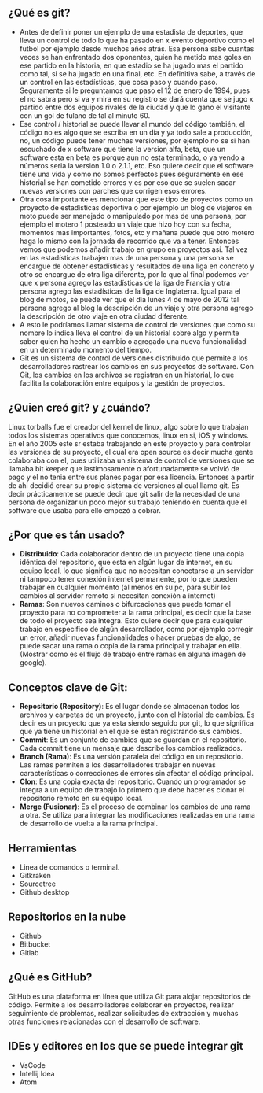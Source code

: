 ## ¿Qué es git?

- Antes de definir poner un ejemplo de una estadista de deportes, que lleva un control de todo lo que ha pasado en x evento deportivo como el futbol por ejemplo desde muchos años atrás. Esa persona sabe cuantas veces se han enfrentado dos oponentes, quien ha metido mas goles en ese partido en la historia, en que estadio se ha jugado mas el partido como tal, si se ha jugado en una final, etc. En definitiva sabe, a través de un control en las estadísticas, que cosa paso y cuando paso. Seguramente si le preguntamos que paso el 12 de enero de 1994, pues el no sabra pero si va y mira en su registro se dará cuenta que se jugo x partido entre dos equipos rivales de la ciudad y que lo gano el visitante con un gol de fulano de tal al minuto 60.
- Ese control / historial se puede llevar al mundo del código también, el código no es algo que se escriba en un día y ya todo sale a producción, no, un código puede tener muchas versiones, por ejemplo no se si han escuchado de x software que tiene la version alfa, beta, que un software esta en beta es porque aun no esta terminado, o ya yendo a números seria la version 1.0 o 2.1.1, etc. Eso quiere decir que el software tiene una vida y como no somos perfectos pues seguramente en ese historial se han cometido errores y es por eso que se suelen sacar nuevas versiones con parches que corrigen esos errores.
- Otra cosa importante es mencionar que este tipo de proyectos como un proyecto de estadísticas deportiva o por ejemplo un blog de viajeros en moto puede ser manejado o manipulado por mas de una persona, por ejemplo el motero 1 posteado un viaje que hizo hoy con su fecha, momentos mas importantes, fotos, etc y mañana puede que otro motero haga lo mismo con la jornada de recorrido que va a tener. Entonces vemos que podemos añadir trabajo en grupo en proyectos así. Tal vez en las estadísticas trabajen mas de una persona y una persona se encargue de obtener estadísticas y resultados de una liga en concreto y otro se encargue de otra liga diferente, por lo que al final podemos ver que x persona agrego las estadísticas de la liga de Francia y otra persona agrego las estadísticas de la liga de Inglaterra. Igual para el blog de motos, se puede ver que el día lunes 4 de mayo de 2012 tal persona agrego al blog la descripción de un viaje y otra persona agrego la descripción de otro viaje en otra ciudad diferente.
- A esto le podríamos llamar sistema de control de versiones que como su nombre lo indica lleva el control de un historial sobre algo y permite saber quien ha hecho un cambio o agregado una nueva funcionalidad en un determinado momento del tiempo.
- Git es un sistema de control de versiones distribuido que permite a los desarrolladores rastrear los cambios en sus proyectos de software. Con Git, los cambios en los archivos se registran en un historial, lo que facilita la colaboración entre equipos y la gestión de proyectos.

## ¿Quien creó git? y ¿cuándo?

Linux torballs fue el creador del kernel de linux, algo sobre lo que trabajan todos los sistemas operativos que conocemos, linux en si, iOS y windows. En el año 2005 este sr estaba trabajando en este proyecto y para controlar las versiones de su proyecto, el cual era open source es decir mucha gente colaboraba con el, pues utilizaba un sistema de control de versiones que se llamaba bit keeper que lastimosamente o afortunadamente se volvió de pago y el no tenia entre sus planes pagar por esa licencia. Entonces a partir de ahi decidió crear su propio sistema de versiones al cual llamo git. Es decir prácticamente se puede decir que git salir de la necesidad de una persona de organizar un poco mejor su trabajo teniendo en cuenta que el software que usaba para ello empezó a cobrar.

## ¿Por que es tán usado?

- **Distribuido**: Cada colaborador dentro de un proyecto tiene una copia idéntica del repositorio, que esta en algún lugar de internet, en su equipo local, lo que significa que no necesitan conectarse a un servidor ni tampoco tener conexión internet permanente, por lo que pueden trabajar en cualquier momento (al menos en su pc, para subir los cambios al servidor remoto si necesitan conexión a internet)
- **Ramas**: Son nuevos caminos o bifurcaciones que puede tomar el proyecto para no comprometer a la rama principal, es decir que la base de todo el proyecto sea integra. Esto quiere decir que para cualquier trabajo en especifico de algún desarrollador, como por ejemplo corregir un error, añadir nuevas funcionalidades o hacer pruebas de algo, se puede sacar una rama o copia de la rama principal y trabajar en ella. (Mostrar como es el flujo de trabajo entre ramas en alguna imagen de google).


## Conceptos clave de Git:
* **Repositorio (Repository)**: Es el lugar donde se almacenan todos los archivos y carpetas de un proyecto, junto con el historial de cambios. Es decir es un proyecto que ya esta siendo seguido por git, lo que significa que ya tiene un historial en el que se estan registrando sus cambios.
* **Commit**: Es un conjunto de cambios que se guardan en el repositorio. Cada commit tiene un mensaje que describe los cambios realizados.
* **Branch (Rama)**: Es una versión paralela del código en un repositorio. Las ramas permiten a los desarrolladores trabajar en nuevas características o correcciones de errores sin afectar el código principal.
* **Clon**: Es una copia exacta del repositorio. Cuando un programador se integra a un equipo de trabajo lo primero que debe hacer es clonar el repositorio remoto en su equipo local.
* **Merge (Fusionar)**: Es el proceso de combinar los cambios de una rama a otra. Se utiliza para integrar las modificaciones realizadas en una rama de desarrollo de vuelta a la rama principal.

## Herramientas

- Linea de comandos o terminal.
- Gitkraken
- Sourcetree
- Github desktop

## Repositorios en la nube

- Github
- Bitbucket
- Gitlab

## ¿Qué es GitHub?

GitHub es una plataforma en línea que utiliza Git para alojar repositorios de código. Permite a los desarrolladores colaborar en proyectos, realizar seguimiento de problemas, realizar solicitudes de extracción y muchas otras funciones relacionadas con el desarrollo de software.

## IDEs y editores en los que se puede integrar git

- VsCode
- Intellij Idea
- Atom